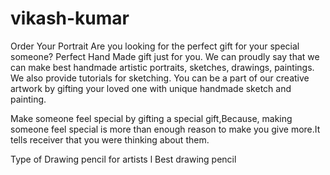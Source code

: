 # vikash-kumar

Order Your Portrait
Are you looking for the perfect gift for your special someone? Perfect Hand Made gift just for you.
We can proudly say that we can make best  handmade artistic portraits, sketches, drawings, paintings. We also provide tutorials for sketching. You can be a part of our creative artwork by gifting your loved one with unique handmade sketch and painting.

 

Make someone feel special by gifting a special gift,Because, making someone feel special is more than enough reason to make you give more.It tells receiver that you were thinking about them.

Type of Drawing pencil for artists l Best drawing pencil
